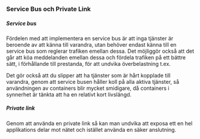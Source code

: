 ### Service Bus och Private Link

##### Service bus

Fördelen med att implementera en service bus är att inga tjänster är beroende av att känna till varandra, utan behöver endast känna till en service bus som reglerar trafiken emellan dessa. Det möjliggör också att det går att köa meddelanden emellan dessa och fördela trafiken på ett bättre sätt, i förhållande till prestanda, för att undvika överbelastning t.ex.

Det gör också att du slipper att ha tjänster som är hårt kopplade till varandra, genom att service busen håller koll på alla aktiva tjänster, så användningen av containers blir mycket smidigare, då containers i synnerhet är tänkta att ha en relativt kort livslängd.

##### Private link

Genom att använda en private link så kan man undvika att exposa ett en hel applikations delar mot nätet och istället använda en säker anslutning.